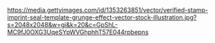 https://media.gettyimages.com/id/1353263851/vector/verified-stamp-imprint-seal-template-grunge-effect-vector-stock-illustration.jpg?s=2048x2048&w=gi&k=20&c=GpShL-MC9fJ0OXG3UqeSYpWVGhphhT57E044rpbepns
